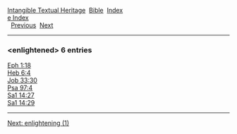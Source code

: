 [Intangible Textual Heritage](../../index)  [Bible](../index) 
[Index](index)   
[e Index](_e_)  
  [Previous](c03727)  [Next](c03729) 

------------------------------------------------------------------------

### &lt;enlightened&gt; 6 entries

[Eph 1:18](../kjv/eph001.htm#018)  
[Heb 6:4](../kjv/heb006.htm#004)  
[Job 33:30](../kjv/job033.htm#030)  
[Psa 97:4](../kjv/psa097.htm#004)  
[Sa1 14:27](../kjv/sa1014.htm#027)  
[Sa1 14:29](../kjv/sa1014.htm#029)  

------------------------------------------------------------------------

[Next: enlightening (1)](c03729)
